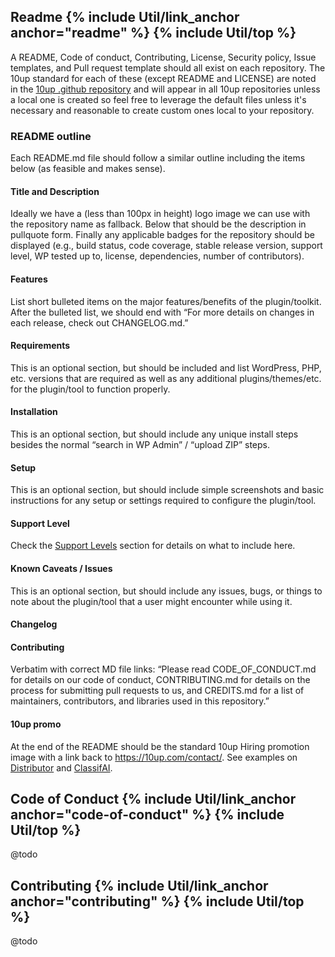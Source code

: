 <h2 id="readme" class="anchor-heading">Readme {% include Util/link_anchor anchor="readme" %} {% include Util/top %}</h2>

A README, Code of conduct, Contributing, License, Security policy, Issue templates, and Pull request template should all exist on each repository.  The 10up standard for each of these (except README and LICENSE) are noted in the [10up .github repository](https://github.com/10up/.github) and will appear in all 10up repositories unless a local one is created so feel free to leverage the default files unless it's necessary and reasonable to create custom ones local to your repository.

### README outline

Each README.md file should follow a similar outline including the items below (as feasible and makes sense).

#### Title and Description

Ideally we have a (less than 100px in height) logo image we can use with the repository name as fallback.  Below that should be the description in pullquote form.  Finally any applicable badges for the repository should be displayed (e.g., build status, code coverage, stable release version, support level, WP tested up to, license, dependencies, number of contributors).

#### Features

List short bulleted items on the major features/benefits of the plugin/toolkit.  After the bulleted list, we should end with “For more details on changes in each release, check out CHANGELOG.md.”

#### Requirements

This is an optional section, but should be included and list WordPress, PHP, etc. versions that are required as well as any additional plugins/themes/etc. for the plugin/tool to function properly.

#### Installation

This is an optional section, but should include any unique install steps besides the normal “search in WP Admin” / “upload ZIP” steps.

#### Setup

This is an optional section, but should include simple screenshots and basic instructions for any setup or settings required to configure the plugin/tool.

#### Support Level

Check the [Support Levels](https://10up.github.io/Open-Source-Best-Practices/github-process/#support-levels) section for details on what to include here.

#### Known Caveats / Issues

This is an optional section, but should include any issues, bugs, or things to note about the plugin/tool that a user might encounter while using it.

#### Changelog

<!-- @todo: add details for this section-->

#### Contributing

Verbatim with correct MD file links: “Please read CODE_OF_CONDUCT.md for details on our code of conduct, CONTRIBUTING.md for details on the process for submitting pull requests to us, and CREDITS.md for a list of maintainers, contributors, and libraries used in this repository.”

#### 10up promo

At the end of the README should be the standard 10up Hiring promotion image with a link back to https://10up.com/contact/.  See examples on [Distributor](https://github.com/10up/distributor/#like-what-you-see) and [ClassifAI](https://github.com/10up/classifai#like-what-you-see).

<h2 id="code-of-conduct" class="anchor-heading">Code of Conduct {% include Util/link_anchor anchor="code-of-conduct" %} {% include Util/top %}</h2>

@todo

<h2 id="contributing" class="anchor-heading">Contributing {% include Util/link_anchor anchor="contributing" %} {% include Util/top %}</h2>

@todo
